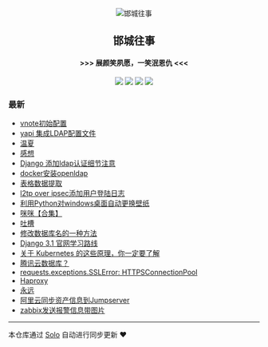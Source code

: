 <p align="center"><img alt="邯城往事" src="https://img.hacpai.com/file/2019/11/guohui-e67e7b3b.png"></p><h2 align="center">
邯城往事
</h2>

<h4 align="center">               >>>  展颜笑夙愿，一笑泯恩仇 <<<</h4>
<p align="center"><a title="邯城往事" target="_blank" href="https://github.com/cuijianzhe/solo-blog"><img src="https://img.shields.io/github/last-commit/cuijianzhe/solo-blog.svg?style=flat-square&color=FF9900"></a>
<a title="GitHub repo size in bytes" target="_blank" href="https://github.com/cuijianzhe/solo-blog"><img src="https://img.shields.io/github/repo-size/cuijianzhe/solo-blog.svg?style=flat-square"></a>
<a title="Solo Version" target="_blank" href="https://github.com/88250/solo/releases"><img src="https://img.shields.io/badge/solo-4.3.1-f1e05a.svg?style=flat-square&color=blueviolet"></a>
<a title="Hits" target="_blank" href="https://github.com/88250/hits"><img src="https://hits.b3log.org/cuijianzhe/solo-blog.svg"></a></p>

### 最新

* [vnote初始配置](https://www.cjzshilong.cn/articles/2021/03/11/1615446222120.html)
* [yapi 集成LDAP配置文件](https://www.cjzshilong.cn/articles/2021/02/28/1614504777881.html)
* [温夏](https://www.cjzshilong.cn/articles/2021/01/31/1612104113027.html)
* [感想](https://www.cjzshilong.cn/articles/2021/01/28/1611838945032.html)
* [Django 添加ldap认证细节注意](https://www.cjzshilong.cn/articles/2020/12/26/1608967635869.html)
* [docker安装openldap](https://www.cjzshilong.cn/articles/2020/12/26/1608954669638.html)
* [表格数据提取](https://www.cjzshilong.cn/articles/2020/12/14/1607958685328.html)
* [l2tp over ipsec添加用户登陆日志](https://www.cjzshilong.cn/articles/2020/12/08/1607423165456.html)
* [利用Python对windows桌面自动更换壁纸](https://www.cjzshilong.cn/articles/2020/10/29/1603943265897.html)
* [咪咪【合集】](https://www.cjzshilong.cn/articles/2020/09/08/1599570901121.html)
* [吐槽](https://www.cjzshilong.cn/articles/2020/08/24/1598236925080.html)
* [修改数据库名的一种方法](https://www.cjzshilong.cn/articles/2020/08/23/1598183218602.html)
* [Django 3.1 官网学习路线](https://www.cjzshilong.cn/articles/2020/08/17/1597665317545.html)
* [关于 Kubernetes 的这些原理，你一定要了解](https://www.cjzshilong.cn/articles/2020/08/15/1597459617030.html)
* [腾讯云数据库？](https://www.cjzshilong.cn/articles/2020/08/12/1597200121515.html)
* [requests.exceptions.SSLError: HTTPSConnectionPool](https://www.cjzshilong.cn/articles/2020/08/08/1596867654155.html)
* [Haproxy](https://www.cjzshilong.cn/articles/2020/07/29/1596024607735.html)
* [永远](https://www.cjzshilong.cn/articles/2020/07/27/1595829232315.html)
* [阿里云同步资产信息到Jumpserver](https://www.cjzshilong.cn/articles/2020/07/16/1594900059981.html)
* [zabbix发送报警信息带图片](https://www.cjzshilong.cn/articles/2020/07/09/1594290006252.html)



---

本仓库通过 [Solo](https://github.com/88250/solo) 自动进行同步更新 ❤️ 